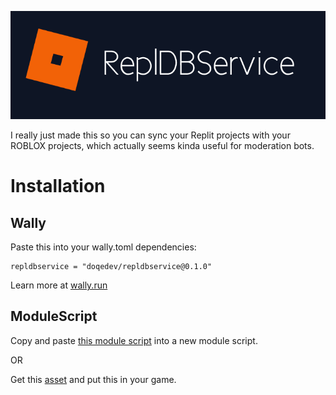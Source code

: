 ![just the icon banner](rdbs.png)

I really just made this so you can sync your Replit projects with your ROBLOX projects, which actually seems kinda useful for moderation bots.
# Installation

## Wally
Paste this into your wally.toml dependencies:
```
repldbservice = "doqedev/repldbservice@0.1.0"
```

Learn more at [wally.run](https://wally.run)

## ModuleScript
Copy and paste [this module script](src/init.lua) into a new module script.

OR

Get this [asset](https://create.roblox.com/marketplace/asset/12789771846/ReplDBService) and put this in your game.